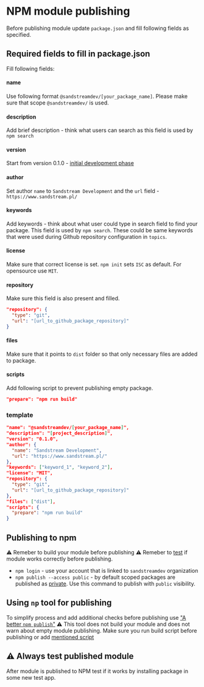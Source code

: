 # NPM module publishing

Before publishing module update `package.json` and fill following fields as specified.

## Required fields to fill in package.json

Fill following fields:

#### name

Use following format `@sandstreamdev/[your_package_name]`. Please make sure that scope `@sandstreamdev/` is used.

#### description

Add brief description - think what users can search as this field is used by `npm search`

#### version

Start from version 0.1.0 - [initial development phase](https://semver.org/#how-should-i-deal-with-revisions-in-the-0yz-initial-development-phase)

#### author

Set author `name` to `Sandstream Development` and the `url` field - `https://www.sandstream.pl/`

#### keywords

Add keywords - think about what user could type in search field to find your package. This field is used by `npm search`. These could be same keywords that were used during Github repository configuration in `topics`.

#### license

Make sure that correct license is set. `npm init` sets `ISC` as default. For opensource use `MIT`.

#### repository

Make sure this field is also present and filled.

```json
"repository": {
  "type": "git",
  "url": "[url_to_github_package_repository]"
}
```

#### files

Make sure that it points to `dist` folder so that only necessary files are added to package.

#### scripts

Add following script to prevent publishing empty package.
```json
"prepare": "npm run build"
```

### template

```json
"name": "@sandstreamdev/[your_package_name]",
"description": "[project_description]",
"version": "0.1.0",
"author": {
  "name": "Sandstream Development",
  "url": "https://www.sandstream.pl/"
},
"keywords": ["keyword_1", "keyword_2"],
"license": "MIT",
"repository": {
  "type": "git",
  "url": "[url_to_github_package_repository]"
},
"files": ["dist"],
"scripts": {
  "prepare": "npm run build"
}
```

## Publishing to npm

:warning: Remeber to build your module before publishing
:warning: Remeber to [test](./npm-module-testing) if module works correctly before publishing.

* `npm login` - use your account that is linked to `sandstreamdev` organization
* `npm publish --access public` - by default scoped packages are published as [private](https://docs.npmjs.com/creating-and-publishing-scoped-public-packages#publishing-scoped-public-packages). Use this command to publish with `public` visibility.

## Using `np` tool for publishing

To simplify process and add additional checks before publishing use ["A better `npm publish`"](https://github.com/sindresorhus/np)
:warning: This tool does not build your module and does not warn about empty module publishing. Make sure you run build script before publishing or add [mentioned script]()

## :warning: Always test published module

After module is published to NPM test if it works by installing package in some new test app.
